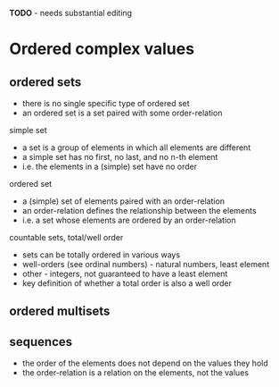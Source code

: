 
**TODO** - needs substantial editing

<!-- ======================================================================= -->
# Ordered complex values

<!-- ======================================================================= -->
## ordered sets

* there is no single specific type of ordered set
* an ordered set is a set paired with some order-relation

simple set

* a set is a group of elements in which all elements are different
* a simple set has no first, no last, and no n-th element
* i.e. the elements in a (simple) set have no order

ordered set

* a (simple) set of elements paired with an order-relation
* an order-relation defines the relationship between the elements
* i.e. a set whose elements are ordered by an order-relation

countable sets, total/well order

* sets can be totally ordered in various ways
* well-orders (see ordinal numbers) - natural numbers, least element
* other - integers, not guaranteed to have a least element
* key definition of whether a total order is also a well order

<!-- ======================================================================= -->
## ordered multisets

<!-- ======================================================================= -->
## sequences

* the order of the elements does not depend on the values they hold
* the order-relation is a relation on the elements, not the values
